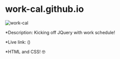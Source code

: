 # work-cal.github.io
![work-cal](work-cal.png)

*Description: Kicking off JQuery with work schedule! 

*Live link: ()

*HTML and CSS! :nerd_face:
